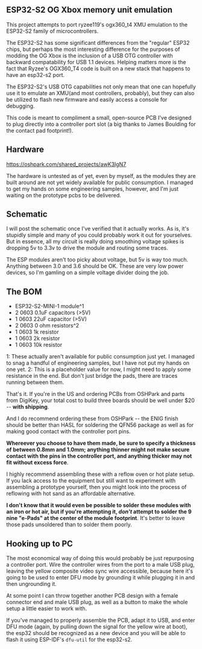 ## ESP32-S2 OG Xbox memory unit emulation

This project attempts to port ryzee119's ogx360_t4 XMU emulation to the ESP32-S2 family of microcontrollers.

The ESP32-S2 has some significant differences from the "regular" ESP32 chips, but perhaps the most interesting difference for the purposes of modding the OG Xbox is the inclusion of a USB OTG controller with backward compatability for USB 1.1 devices. Helping matters more is the fact that Ryzee's OGX360_T4  code is built on a new stack that happens to have an esp32-s2 port.

The ESP32-S2's USB OTG capabilities not only mean that one can hopefully use it to emulate an XMU(and most  controllers, probably), but they can also be utilized to flash new firmware and easily access a console for debugging.

This code is meant to compliment a small, open-source PCB I've designed to plug directly into a controller port slot (a big thanks to James Boulding for the contact pad footprint!).

Hardware
--------

https://oshpark.com/shared_projects/awK3IgN7

The hardware is untested as of yet, even by myself, as the modules they are built around are not yet widely available for public consumption. I managed to get my hands on some engineering samples, however, and I'm just waiting on the prototype pcbs to be delivered.

Schematic
---------

I will post the schematic once I've verified that it actually  works. As is, it's stupidly simple and many of you could probably work it out for yourselves. But in essence, all my circuit is really doing smoothing voltage spikes is dropping 5v to 3.3v to drive the module and routing some traces.

The ESP modules aren't too picky about voltage, but 5v is way too much. Anything between 3.0 and 3.6 should be OK. These are very low power devices, so I'm gamling on a simple voltage divider doing the job.



The BOM
-------

* ESP32-S2-MINI-1 module^1
* 2 0603 0.1uF capacitors (>5V)
* 1 0603 22uF capacitor (>5V)
* 2 0603 0 ohm resistors^2
* 1 0603 1k resistor
* 1 0603 2k resistor
* 1 0603 10k resistor

1: These actually aren't  available for public consumption just yet. I managed to snag a handful of engineering samples, but I have not put my hands on one yet.
2: This is a placeholder value for now, I might need to apply some resistance in the end. But don't just bridge the pads, there are traces running between them.

That's it. If you're in the US and ordering PCBs from OSHPark and parts from DigiKey, your total cost to build three boards should be well under $20 -- **with shipping**.

And I do recommend ordering these from OSHPark -- the ENIG finish should be better than HASL for soldering the QFN56 package as well as for making good contact with the controller port pins. 

**Whereever you choose to have them made, be sure to specify a thickness of between 0.8mm and 1.0mm; anything thinner might not make secure contact with the pins in the controller port, and anything thicker may not fit without excess force**.  

I highly recommend assembling these with a reflow oven or hot plate setup. If you lack access to the equipment but still want to experiment with assembling a prototype yourself, then you might look into the process of reflowing with hot sand as an affordable alternative. 

**I don't know that it would even be possible to solder these modules with an iron or hot air, but if you're attempting it, *don't* attempt to solder the 9 nine "e-Pads" at the center of the module footprint**. It's better to leave those pads unsoldered than to solder them poorly.

Hooking up to PC
----------------

The most economical way of doing this would probably be just repurposing a controller port. Wire the controller wires from the port to a male USB plug, leaving the yellow composite video sync wire accessible, because here it's going to be used to enter DFU mode by grounding it while plugging it in and then ungrounding it. 

At some point I can throw together another PCB design with a female connector end and male USB plug, as well as a button to make the whole setup a little easier to work with.

If you've managed to properly assemble the PCB, adapt it to USB, and enter DFU mode (again, by pulling down the signal for the yellow wire at boot), the esp32 should be recognized as a new device and you will be able to flash it using ESP-IDF's `dfu-util` for the esp32-s2.